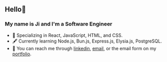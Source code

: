 ## Hello👋

### My name is Ji and I'm a Software Engineer

- 🌱 Specializing in React, JavaScript, HTML, and CSS.
- 🖋️ Currently learning Node.js, Bun.js, Express.js, Elysia.js, PostgreSQL.
- 📨 You can reach me through [linkedin](https://www.linkedin.com/in/ji-park), [email](mailto:ji.park@jpnws.com), or the email form on my [portfolio](https://www.jpnws.com/).
